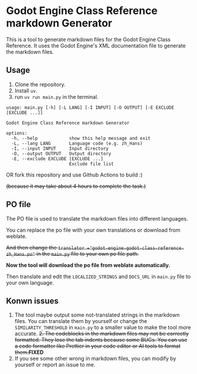 # Godot Engine Class Reference markdown Generator
This is a tool to generate markdown files for the Godot Engine Class Reference. It uses the Godot Engine's XML documentation file to generate the markdown files.

## Usage
1. Clone the repository.
2. Install `uv`.
3. run `uv run main.py` in the terminal.

```
usage: main.py [-h] [-L LANG] [-I INPUT] [-O OUTPUT] [-E EXCLUDE [EXCLUDE ...]]

Godot Engine Class Reference markdown Generator

options:
  -h, --help            show this help message and exit
  -L, --lang LANG       Language code (e.g. zh_Hans)
  -I, --input INPUT     Input directory
  -O, --output OUTPUT   Output directory
  -E, --exclude EXCLUDE [EXCLUDE ...]
                        Exclude file list
```

OR fork this repository and use Github Actions to build :)

~~(because it may take about 4 hours to complete the task.)~~

## PO file
The PO file is used to translate the markdown files into different languages. 

You can replace the po file with your own translations or download from weblate.

~~And then change the `translator ="godot-engine-godot-class-reference-zh_Hans.po"` in the `main.py` file to your own po file path.~~

**Now the tool will download the po file from weblate automatically.**

Then translate and edit the `LOCALIZED_STRINGS` and `DOCS_URL` in `main.py` file to your own language.

## Konwn issues
1. The tool maybe output some not-translated strings in the markdown files. You can translate them by yourself or change the `SIMILARITY_THRESHOLD` in `main.py` to a smaller value to make the tool more accurate.
~~2. The codeblocks in the markdown files may not be correctly formatted. They lose the tab indents because some BUGs. You can use a code formatter like Prettier in your code editor or AI tools to format them.~~**FIXED**
3. If you see some other wrong in markdown files, you can modify by yourself or report an issue to me.